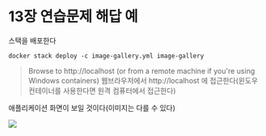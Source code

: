 # 13장 연습문제 해답 예

스택을 배포한다

```
docker stack deploy -c image-gallery.yml image-gallery
```

> Browse to http://localhost (or from a remote machine if you're using Windows containers)
> 웹브라우저에서 http://localhost 에 접근한다(윈도우 컨테이너를 사용한다면 원격 컴퓨터에서 접근한다)


애플리케이션 화면이 보일 것이다(이미지는 다를 수 있다)

![](solution.png)
